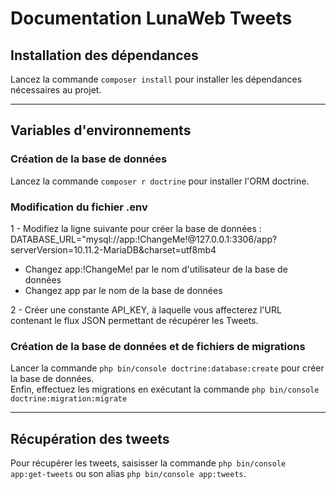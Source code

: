 # Documentation LunaWeb Tweets

## Installation des dépendances
Lancez la commande ``composer install`` pour installer les dépendances nécessaires au projet.  
***
## Variables d'environnements
### Création de la base de données
Lancez la commande ``composer r doctrine`` pour installer l'ORM doctrine.

### Modification du fichier .env
1 - Modifiez la ligne suivante pour créer la base de données :  
DATABASE_URL="mysql://app:!ChangeMe!@127.0.0.1:3306/app?serverVersion=10.11.2-MariaDB&charset=utf8mb4  
- Changez app:!ChangeMe! par le nom d'utilisateur de la base de données  
- Changez app par le nom de la base de données  

2 - Créer une constante API_KEY, à laquelle vous affecterez l'URL contenant le flux JSON permettant de récupérer les Tweets.


### Création de la base de données et de fichiers de migrations
Lancer la commande ``php bin/console doctrine:database:create`` pour créer la base de données.  
Enfin, effectuez les migrations en exécutant la commande ``php bin/console doctrine:migration:migrate``



***

## Récupération des tweets
Pour récupérer les tweets, saisisser la commande ``php bin/console app:get-tweets`` ou son alias ``php bin/console app:tweets``.

